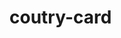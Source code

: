 <!-- generated by markdown-notes-tree -->

# coutry-card

<!-- optional markdown-notes-tree directory description starts here -->

<!-- optional markdown-notes-tree directory description ends here -->


